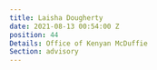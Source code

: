 ```yaml
---
title: Laisha Dougherty
date: 2021-08-13 00:54:00 Z
position: 44
Details: Office of Kenyan McDuffie
Section: advisory
---
```


